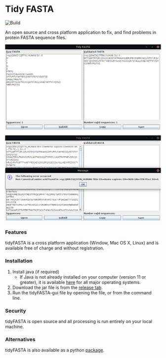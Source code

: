 # Tidy FASTA
![Build](https://github.com/maxhebditch/tidyfasta-gui/workflows/Build/badge.svg)

An open source and cross platform application to fix, and find problems in protein FASTA sequence files.

![Reformat whitespace](images/tidyFASTA-reformat.png)

![Non canonical AA](images/tidyFASTA-badAA.png)

### Features
tidyFASTA is a cross platform application (Window, Mac OS X, Linux) and is available free of charge and without registration.

### Installation
1. Install java (if required)
    + If Java is not already installed on your computer (version 11 or greater), it is available [here](https://www.oracle.com/java/technologies/javase-jdk14-downloads.html) for all major operating systems.
2. Download the jar file is from the [release tab](https://github.com/maxhebditch/tidyfasta-gui/releases).
3. Run the tidyFASTA-gui file by opening the file, or from the command line.

### Security
tidyFASTA is open source and all processing is run entirely on your local machine.

### Alternatives
tidyFASTA is also available as a python [package](https://github.com/maxhebditch/tidyfasta).
